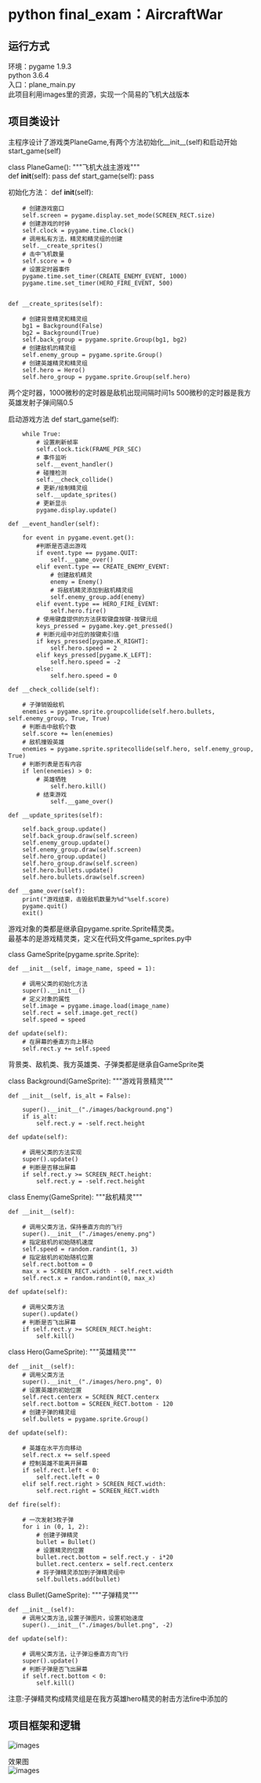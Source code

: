 python final_exam：AircraftWar
====
运行方式
----
环境：pygame 1.9.3</br>
python 3.6.4</br>
入口：plane_main.py</br>
此项目利用images里的资源，实现一个简易的飞机大战版本</br>

项目类设计
----
主程序设计了游戏类PlaneGame,有两个方法初始化__init__(self)和启动开始start_game(self)


class PlaneGame():
    """飞机大战主游戏"""   
    def __init__(self):
        pass
    def start_game(self):
        pass
        
初始化方法：
    def __init__(self):
    
        # 创建游戏窗口
        self.screen = pygame.display.set_mode(SCREEN_RECT.size)
        # 创建游戏的时钟
        self.clock = pygame.time.Clock()
        # 调用私有方法，精灵和精灵组的创建
        self.__create_sprites()
        # 击中飞机数量
        self.score = 0
        # 设置定时器事件
        pygame.time.set_timer(CREATE_ENEMY_EVENT, 1000)
        pygame.time.set_timer(HERO_FIRE_EVENT, 500)


    def __create_sprites(self):
    
        # 创建背景精灵和精灵组
        bg1 = Background(False)
        bg2 = Background(True)
        self.back_group = pygame.sprite.Group(bg1, bg2)
        # 创建敌机的精灵组
        self.enemy_group = pygame.sprite.Group()
        # 创建英雄精灵和精灵组
        self.hero = Hero()
        self.hero_group = pygame.sprite.Group(self.hero)
        
  两个定时器，1000微秒的定时器是敌机出现间隔时间1s
  500微秒的定时器是我方英雄发射子弹间隔0.5
        
  启动游戏方法
    def start_game(self):

        while True:
            # 设置刷新帧率
            self.clock.tick(FRAME_PER_SEC)
            # 事件监听
            self.__event_handler()
            # 碰撞检测
            self.__check_collide()
            # 更新/绘制精灵组
            self.__update_sprites()
            # 更新显示
            pygame.display.update()

    def __event_handler(self):

        for event in pygame.event.get():
            #判断是否退出游戏
            if event.type == pygame.QUIT:
                self.__game_over()
            elif event.type == CREATE_ENEMY_EVENT:
                # 创建敌机精灵
                enemy = Enemy()
                # 将敌机精灵添加到敌机精灵组
                self.enemy_group.add(enemy)
            elif event.type == HERO_FIRE_EVENT:
                self.hero.fire()
            # 使用键盘提供的方法获取键盘按键-按键元组
            keys_pressed = pygame.key.get_pressed()
            # 判断元组中对应的按键索引值
            if keys_pressed[pygame.K_RIGHT]:
                self.hero.speed = 2
            elif keys_pressed[pygame.K_LEFT]:
                self.hero.speed = -2
            else:
                self.hero.speed = 0
                
    def __check_collide(self):

        # 子弹销毁敌机
        enemies = pygame.sprite.groupcollide(self.hero.bullets, self.enemy_group, True, True)
        # 判断击中敌机个数
        self.score += len(enemies)
        # 敌机撞毁英雄
        enemies = pygame.sprite.spritecollide(self.hero, self.enemy_group, True)
        # 判断列表是否有内容
        if len(enemies) > 0:
            # 英雄牺牲
                self.hero.kill()
            # 结束游戏
                self.__game_over()

    def __update_sprites(self):

        self.back_group.update()
        self.back_group.draw(self.screen)
        self.enemy_group.update()
        self.enemy_group.draw(self.screen)
        self.hero_group.update()
        self.hero_group.draw(self.screen)
        self.hero.bullets.update()
        self.hero.bullets.draw(self.screen)

    def __game_over(self):
        print("游戏结束，击毁敌机数量为%d"%self.score)
        pygame.quit()
        exit()


游戏对象的类都是继承自pygame.sprite.Sprite精灵类。</br>
最基本的是游戏精灵类，定义在代码文件game_sprites.py中


class GameSprite(pygame.sprite.Sprite):

    def __init__(self, image_name, speed = 1):
    
        # 调用父类的初始化方法
        super().__init__()
        # 定义对象的属性
        self.image = pygame.image.load(image_name)
        self.rect = self.image.get_rect()
        self.speed = speed

    def update(self):
        # 在屏幕的垂直方向上移动
        self.rect.y += self.speed
        

背景类、敌机类、我方英雄类、子弹类都是继承自GameSprite类


class Background(GameSprite):
    """游戏背景精灵"""

    def __init__(self, is_alt = False):
    
        super().__init__("./images/background.png")
        if is_alt:
            self.rect.y = -self.rect.height

    def update(self):

        # 调用父类的方法实现
        super().update()
        # 判断是否移出屏幕
        if self.rect.y >= SCREEN_RECT.height:
            self.rect.y = -self.rect.height
            
          
 class Enemy(GameSprite):
    """敌机精灵"""

    def __init__(self):

        # 调用父类方法，保持垂直方向的飞行
        super().__init__("./images/enemy.png")
        # 指定敌机的初始随机速度
        self.speed = random.randint(1, 3)
        # 指定敌机的初始随机位置
        self.rect.bottom = 0
        max_x = SCREEN_RECT.width - self.rect.width
        self.rect.x = random.randint(0, max_x)

    def update(self):

        # 调用父类方法
        super().update()
        # 判断是否飞出屏幕
        if self.rect.y >= SCREEN_RECT.height:
            self.kill()
            
            
class Hero(GameSprite):
    """英雄精灵"""

    def __init__(self):
        # 调用父类方法
        super().__init__("./images/hero.png", 0)
        # 设置英雄的初始位置
        self.rect.centerx = SCREEN_RECT.centerx
        self.rect.bottom = SCREEN_RECT.bottom - 120
        # 创建子弹的精灵组
        self.bullets = pygame.sprite.Group()

    def update(self):

        # 英雄在水平方向移动
        self.rect.x += self.speed
        # 控制英雄不能离开屏幕
        if self.rect.left < 0:
            self.rect.left = 0
        elif self.rect.right > SCREEN_RECT.width:
            self.rect.right = SCREEN_RECT.width

    def fire(self):

        # 一次发射3枚子弹
        for i in (0, 1, 2):
            # 创建子弹精灵
            bullet = Bullet()
            # 设置精灵的位置
            bullet.rect.bottom = self.rect.y - i*20
            bullet.rect.centerx = self.rect.centerx
            # 将子弹精灵添加到子弹精灵组中
            self.bullets.add(bullet)
            
            
  class Bullet(GameSprite):
    """子弹精灵"""

    def __init__(self):
        # 调用父类方法,设置子弹图片，设置初始速度
        super().__init__("./images/bullet.png", -2)

    def update(self):

        # 调用父类方法，让子弹沿垂直方向飞行
        super().update()
        # 判断子弹是否飞出屏幕
        if self.rect.bottom < 0:
            self.kill()
  注意:子弹精灵构成精灵组是在我方英雄hero精灵的射击方法fire中添加的
 
 项目框架和逻辑
 ---
![images](https://github.com/xiayuliao/AircraftWar/blob/master/images/procedure.png)
 
  效果图</br>
![images](https://github.com/xiayuliao/AircraftWar/blob/master/images/effect.png)
